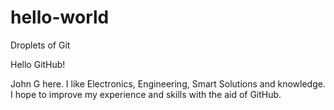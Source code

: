 # hello-world
Droplets of Git

Hello GitHub!

John G here. I like Electronics, Engineering, Smart Solutions and knowledge.
I hope to improve my experience and skills with the aid of GitHub.
